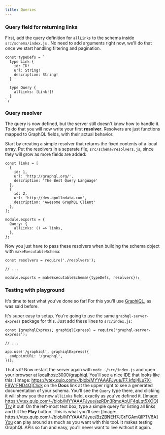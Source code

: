 ```yaml
---
title: Queries
---
```


### Query field for returning links

First, add the query definition for `allLinks` to the schema inside `src/schema/index.js.` No need to add arguments right now, we'll do that once we start handling filtering and pagination.

```
const typeDefs = `
  type Link {
    id: ID!
    url: String!
    description: String!
  }

  type Query {
    allLinks: [Link!]!
  }
`;
```

### Query resolver

The query is now defined, but the server still doesn't know how to handle it. To do that you will now write your first **resolver**. Resolvers are just functions mapped to GraphQL fields, with their actual behavior.

Start by creating a simple resolver that returns the fixed contents of a local array. Put the resolvers in a separate file, `src/schema/resolvers.js`, since they will grow as more fields are added:

```
const links = [
  {
    id: 1,
    url: 'http://graphql.org/',
    description: 'The Best Query Language'
  },
  {
    id: 2,
    url: 'http://dev.apollodata.com',
    description: 'Awesome GraphQL Client'
  },
];

module.exports = {
  Query: {
    allLinks: () => links,
  },
};
```

Now you just have to pass these resolvers when building the schema object with `makeExecutableSchema`:

```
const resolvers = require('./resolvers');

// ...

module.exports = makeExecutableSchema({typeDefs, resolvers});
```

### Testing with playground

It's time to test what you've done so far! For this you'll use [GraphiQL](https://github.com/graphql/graphiql), as was said before.

It's super easy to setup. You're going to use the same `graphql-server-express` package for this. Just add these lines to `src/index.js`:

```
const {graphqlExpress, graphiqlExpress} = require('graphql-server-express');

// ...

app.use('/graphiql', graphiqlExpress({
  endpointURL: '/graphql',
}));
```

That's it! Now restart the server again with `node ./src/index.js` and open your browser at [localhost:3000/graphiql](http://localhost:3000/graphiql). You'll see a nice IDE that looks like this:
[Image: https://vtex.quip.com/-/blob/MYYAAAFJyue/F7_kfgj4Lu7X-F9WrFND4Q]Click on the **Docs** link at the upper right to see a generated documentation of your schema. You'll see the `Query` type there, and clicking it will show you the new `allLinks` field, exactly as you've defined it.
[Image: https://vtex.quip.com/-/blob/MYYAAAFJyue/azRDn3RmqApUF4qLqt5XOQ]Try it out! On the left-most text box, type a simple query for listing all links and hit the **Play** button. This is what you'll see:
[Image: https://vtex.quip.com/-/blob/MYYAAAFJyue/BzZBNEH7JCrFGAmQlPTV6A]You can play around as much as you want with this tool. It makes testing GraphQL APIs so fun and easy, you'll never want to live without it again.
